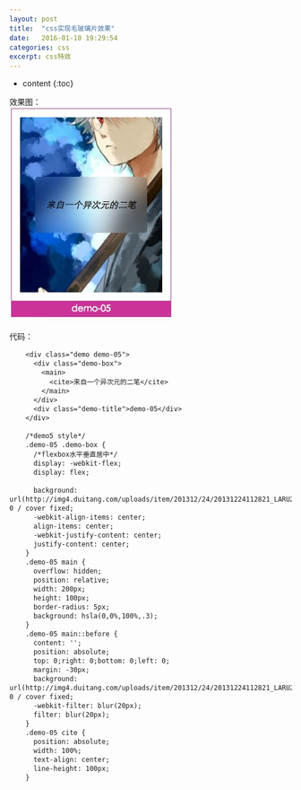 ```yaml
---
layout: post
title:  "css实现毛玻璃片效果"
date:   2016-01-10 19:29:54
categories: css
excerpt: css特效
---
```


* content
{:toc}  

效果图：  
![毛玻璃片效果](https://github.com/liuyan5258/liuyan5258.github.io/blob/master/static/images/yinshi.png?raw=true)  

代码：  

		<div class="demo demo-05">
		  <div class="demo-box">
		    <main>
		      <cite>来自一个异次元的二笔</cite>
		    </main>
		  </div>
		  <div class="demo-title">demo-05</div>
		</div> 
	  
		/*demo5 style*/
		.demo-05 .demo-box {
		  /*flexbox水平垂直居中*/
		  display: -webkit-flex;
		  display: flex;

		  background: url(http://img4.duitang.com/uploads/item/201312/24/20131224112821_LARU2.thumb.700_0.jpeg) 0 / cover fixed;
		  -webkit-align-items: center;
		  align-items: center;
		  -webkit-justify-content: center;
		  justify-content: center;
		}
		.demo-05 main {
		  overflow: hidden;
		  position: relative;
		  width: 200px;
		  height: 100px;
		  border-radius: 5px;
		  background: hsla(0,0%,100%,.3);
		}
		.demo-05 main::before {
		  content: '';
		  position: absolute;
		  top: 0;right: 0;bottom: 0;left: 0;
		  margin: -30px;
		  background: url(http://img4.duitang.com/uploads/item/201312/24/20131224112821_LARU2.thumb.700_0.jpeg) 0 / cover fixed;
		  -webkit-filter: blur(20px);
		  filter: blur(20px);
		}
		.demo-05 cite {
		  position: absolute;
		  width: 100%;
		  text-align: center;
		  line-height: 100px;
		}